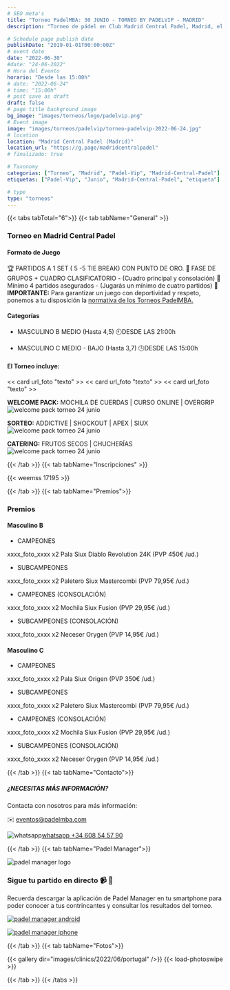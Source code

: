 ```yaml
---
# SEO meta's
title: "Torneo PadelMBA: 30 JUNIO - TORNEO BY PADELVIP - MADRID"
description: "Torneo de pádel en Club Madrid Central Padel, Madrid, el dia 24 de Junio 2022 by Padel Vip. Organizado gracias a PadelMBA, lider en formacion online de pádel."

# Schedule page publish date
publishDate: "2019-01-01T00:00:00Z"
# event date
date: "2022-06-30"
#date: "24-06-2022"
# Hora del Evento
horario: "Desde las 15:00h"
# date: "2022-06-24"
# time: "15:00h"
# post save as draft
draft: false
# page title background image
bg_image: "images/torneos/logo/padelvip.png"
# Event image
image: "images/torneos/padelvip/torneo-padelvip-2022-06-24.jpg"
# location
location: "Madrid Central Padel (Madrid)"
location_url: "https://g.page/madridcentralpadel"
# finalizado: true

# Taxonomy
categorias: ["Torneo", "Madrid", "Padel-Vip", "Madrid-Central-Padel"]
etiquetas: ["Padel-Vip", "Junio", "Madrid-Central-Padel", "etiqueta"]

# type
type: "torneos"
---
```


{{< tabs tabTotal="6">}}
{{< tab tabName="General" >}}

### Torneo en Madrid Central Padel

#### Formato de Juego

🏆 PARTIDOS A 1 SET ( 5 -5 TIE BREAK) CON PUNTO DE ORO.
🔹 FASE DE GRUPOS + CUADRO CLASIFICATORIO - (Cuadro principal y consolación)
🎾 Mínimo 4 partidos asegurados - (Jugarás un mínimo de cuatro partidos)
📢 **IMPORTANTE:** Para garantizar un juego con deportividad y respeto, ponemos a tu disposición la [normativa de los Torneos PadelMBA.](https://www.padelmba.com/wp-content/uploads/2022/02/Normativa-torneos-PadelMBA.pdf)

#### Categorías

- MASCULINO B
MEDIO (Hasta 4,5)
🕘DESDE LAS 21:00h

- MASCULINO C
MEDIO - BAJO (Hasta 3,7)
🕒DESDE LAS 15:00h

#### El Torneo incluye:

<< card url_foto "texto" >>
<< card url_foto "texto" >>
<< card url_foto "texto" >>

**WELCOME PACK:** MOCHILA DE CUERDAS | CURSO ONLINE | OVERGRIP
![welcome pack torneo 24 junio](/images/torneos/padelvip/inscripcion/welcome-pack-inscripcion-padelvip-24-junio.png)

**SORTEO:** ADDICTIVE | SHOCKOUT | APEX | SIUX
![welcome pack torneo 24 junio](/images/torneos/padelvip/inscripcion/sorteo-torneo-padelvip-24-junio.png)

**CATERING:** FRUTOS SECOS | CHUCHERÍAS
![welcome pack torneo 24 junio](/images/torneos/padelvip/inscripcion/catering-torneo-padelvip.png)

{{< /tab >}}
{{< tab tabName="Inscripciones" >}}

<!-- <h3>Inscripciones</h3>

Pero NO renderiza bien el markdown por esto: layouts\shortcodes\tab.html
```
{{ .Inner  }} lo hace bien
{{ .Inner | markdownify }} NO muestra el iframe, ya que markdown no usa iframe....
``` -->

{{< weemss 17195 >}}

<!-- {{< weemss id_torneo >}} -->

<!-- <iframe src="https://event.gg/17195/form" id="weemss_integration_17195" frameBorder="0" width="100%" height="450" scrolling="no"></iframe> -->

<!-- 17195 -->


{{< /tab >}}
{{< tab tabName="Premios">}}

### Premios

#### Masculino B

- CAMPEONES

xxxx_foto_xxxx
x2 Pala Siux Diablo Revolution 24K (PVP 450€ /ud.)

- SUBCAMPEONES

xxxx_foto_xxxx
x2 Paletero Siux Mastercombi (PVP 79,95€ /ud.)

- CAMPEONES (CONSOLACIÓN)

xxxx_foto_xxxx
x2 Mochila Siux Fusion (PVP 29,95€ /ud.)

- SUBCAMPEONES (CONSOLACIÓN)

xxxx_foto_xxxx
x2 Neceser Orygen (PVP 14,95€ /ud.)


#### Masculino C
- CAMPEONES

xxxx_foto_xxxx
x2 Pala Siux Origen (PVP 350€ /ud.)

- SUBCAMPEONES

xxxx_foto_xxxx
x2 Paletero Siux Mastercombi (PVP 79,95€ /ud.)

- CAMPEONES (CONSOLACIÓN)

xxxx_foto_xxxx
x2 Mochila Siux Fusion (PVP 29,95€ /ud.)

- SUBCAMPEONES (CONSOLACIÓN)

xxxx_foto_xxxx
x2 Neceser Orygen (PVP 14,95€ /ud.)

{{< /tab >}}
{{< tab tabName="Contacto">}}

##### ¿NECESITAS MÁS INFORMACIÓN?

Contacta con nosotros para más información:

✉️ [eventos@padelmba.com](mailto:eventos@padelmba.com)

![whatsapp](/images/torneos/logo/whatsapp-padelmba-torneos.png#wasap)[whatsapp +34 608 54 57 90](https://wa.me/34608545790)

{{< /tab >}}
{{< tab tabName="Padel Manager">}}

![padel manager logo](/images/torneos/logo/padel-manager/padel-manager-logo2.svg)
### Sigue tu partido en directo 📹 :tennis: 

Recuerda descargar la aplicación de Padel Manager en tu smartphone para poder conocer a tus contrincantes y consultar los resultados del torneo.

[![padel manager android](/images/torneos/logo/padel-manager/padel-manager-google-play-badge-pmba.png)](https://play.google.com/store/apps/details?id=com.padelmanager.padelmanager&hl=es)

[![padel manager iphone](/images/torneos/logo/padel-manager/padel-manager-apple-store-badge-pmba.png)](https://apps.apple.com/es/app/padel-manager/id1084646571?l=es)


{{< /tab >}}
{{< tab tabName="Fotos">}}

{{< gallery dir="images/clinics/2022/06/portugal" />}} {{< load-photoswipe >}}

{{< /tab >}}
{{< /tabs >}}